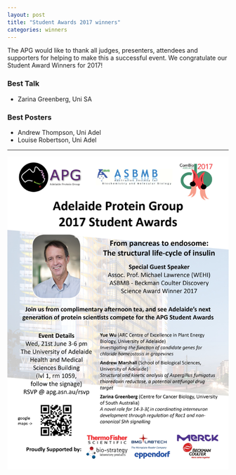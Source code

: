 ```yaml
---
layout: post
title: "Student Awards 2017 winners"
categories: winners
---
```


The APG would like to thank all judges, presenters, attendees and supporters for
helping to make this a successful event. We congratulate our Student Award Winners
for 2017!

### Best Talk

 - Zarina Greenberg, Uni SA

### Best Posters

 - Andrew Thompson, Uni Adel
 - Louise Robertson, Uni Adel
 
 ---

![](/assets/images/2017_sa.jpg)